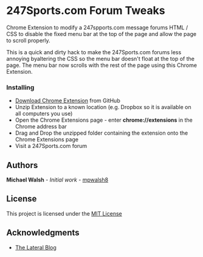 # 247Sports.com Forum Tweaks

Chrome Extension to modify a 247spports.com message forums HTML / CSS to disable
the fixed menu bar at the top of the page and allow the page to scroll properly.

This is a quick and dirty hack to make the 247Sports.com forums less annoying byaltering the CSS so the menu bar doesn't float at the top of the page.  The menu
bar now scrolls with the rest of the page using this Chrome Extension.

### Installing

* [Download Chrome Extension](https://github.com/mpwalsh8/247sports-forum-tweaks/archive/master.zip) from GitHub
* Unzip Extension to a known location (e.g. Dropbox so it is available on all computers you use)
* Open the Chrome Extensions page - enter **chrome://extensions** in the Chrome address bar
* Drag and Drop the unzipped folder containing the extension onto the Chrome Extensions page
* Visit a 247Sports.com forum


## Authors

**Michael Walsh** - *Initial work* - [mpwalsh8](https://github.com/mpwalsh8)

## License

This project is licensed under the [MIT License](https://opensource.org/licenses/MIT)

## Acknowledgments

* [The Lateral Blog](https://blog.lateral.io/2016/04/create-chrome-extension-modify-websites-html-css)
